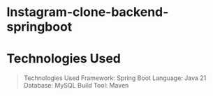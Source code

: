# Instagram-clone-backend-springboot

# Technologies Used
> Technologies Used 
> Framework: Spring Boot
> Language: Java 21
> Database: MySQL
> Build Tool: Maven
